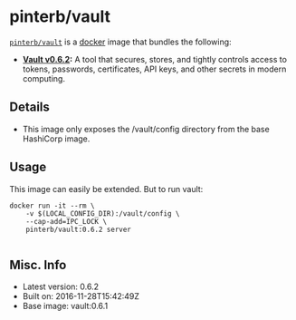 # pinterb/vault  

[`pinterb/vault`][1] is a [docker][2] image that bundles the following:  
* **[Vault v0.6.2][3]:** A tool that secures, stores, and tightly controls access to tokens, passwords, certificates, API keys, and other secrets in modern computing.

## Details
* This image only exposes the /vault/config directory from the base HashiCorp image.

## Usage 
This image can easily be extended.  But to run vault:

````
docker run -it --rm \
	-v $(LOCAL_CONFIG_DIR):/vault/config \
	--cap-add=IPC_LOCK \
	pinterb/vault:0.6.2 server
		
````

## Misc. Info 
* Latest version: 0.6.2  
* Built on: 2016-11-28T15:42:49Z   
* Base image: vault:0.6.1   


[1]: https://hub.docker.com/r/pinterb/vault/   
[2]: https://docker.com 
[3]: https://www.vaultproject.io/  